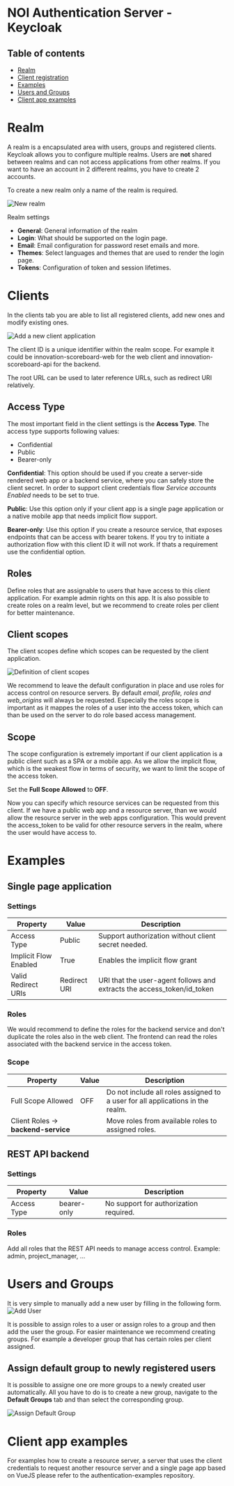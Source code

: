 <!--
SPDX-FileCopyrightText: NOI Techpark <digital@noi.bz.it>

SPDX-License-Identifier: CC0-1.0
-->

# NOI Authentication Server - Keycloak

## Table of contents

- [Realm](#realm)
- [Client registration](#client-registration)
- [Examples](#examples)
- [Users and Groups](#users-and-groups)
- [Client app examples](#client-app-examples)

# Realm

A realm is a encapsulated area with users, groups and registered clients. Keycloak allows you to configure multiple realms. Users are **not** shared between realms and can not access applications from other realms. If you want to have an account in 2 different realms, you have to create 2 accounts.

To create a new realm only a name of the realm is required.

![New realm](images/new_realm.png)

Realm settings

- **General**: General information of the realm
- **Login**: What should be supported on the login page.
- **Email**: Email configuration for password reset emails and more.
- **Themes**: Select languages and themes that are used to render the login page.
- **Tokens**: Configuration of token and session lifetimes.

# Clients

In the clients tab you are able to list all registered clients, add new ones and modify existing ones.

![Add a new client application](images/new_client.png)

The client ID is a unique identifier within the realm scope. For example it could be innovation-scoreboard-web for the web client and innovation-scoreboard-api for the backend.

The root URL can be used to later reference URLs, such as redirect URI relatively.

## Access Type

The most important field in the client settings is the **Access Type**. The access type supports following values:

- Confidential
- Public
- Bearer-only

**Confidential**: This option should be used if you create a server-side rendered web app or a backend service, where you can safely store the client secret. In order to support client credentials flow _Service accounts Enabled_ needs to be set to true.

**Public**: Use this option only if your client app is a single page application or a native mobile app that needs implicit flow support.

**Bearer-only**: Use this option if you create a resource service, that exposes endpoints that can be access with bearer tokens. If you try to initiate a authorization flow with this client ID it will not work. If thats a requirement use the confidential option.

## Roles

Define roles that are assignable to users that have access to this client application. For example admin rights on this app.
It is also possible to create roles on a realm level, but we recommend to create roles per client for better maintenance.

## Client scopes

The client scopes define which scopes can be requested by the client application.

![Definition of client scopes](images/client_scopes.png)

We recommend to leave the default configuration in place and use roles for access control on resource servers. By default _email, profile, roles and web_origins_ will always be requested. Especially the roles scope is important as it mappes the roles of a user into the access token, which can than be used on the server to do role based access management.

## Scope

The scope configuration is extremely important if our client application is a public client such as a SPA or a mobile app.
As we allow the implicit flow, which is the weakest flow in terms of security, we want to limit the scope of the access token.

Set the **Full Scope Allowed** to **OFF**.

Now you can specify which resource services can be requested from this client. If we have a public web app and a resource server, than we would allow the resource server in the web apps configuration. This would prevent the access_token to be valid for other resource servers in the realm, where the user would have access to.

# Examples

## Single page application

### Settings

| Property              | Value        | Description                                                            |
| --------------------- | ------------ | ---------------------------------------------------------------------- |
| Access Type           | Public       | Support authorization without client secret needed.                    |
| Implicit Flow Enabled | True         | Enables the implicit flow grant                                        |
| Valid Redirect URIs   | Redirect URI | URI that the user-agent follows and extracts the access_token/id_token |

### Roles

We would recommend to define the roles for the backend service and don't duplicate the roles also in the web client.
The frontend can read the roles associated with the backend service in the access token.

### Scope

| Property                        | Value | Description                                                                    |
| ------------------------------- | ----- | ------------------------------------------------------------------------------ |
| Full Scope Allowed              | OFF   | Do not include all roles assigned to a user for all applications in the realm. |
| Client Roles -> **backend-service** |       | Move roles from available roles to assigned roles.                            |

## REST API backend

### Settings

| Property    | Value       | Description                            |
| ----------- | ----------- | -------------------------------------- |
| Access Type | bearer-only | No support for authorization required. |

### Roles

Add all roles that the REST API needs to manage access control. Example: admin, project_manager, ...


# Users and Groups

It is very simple to manually add a new user by filling in the following form.
![Add User](images/add_user.png)

It is possible to assign roles to a user or assign roles to a group and then add the user the group. For easier maintenance we recommend creating groups. For example a developer group that has certain roles per client assigned.

## Assign default group to newly registered users

It is possible to assigne one ore more groups to a newly created user automatically. All you have to do is to create a new group, navigate to the **Default Groups** tab and than select the corresponding group.

![Assign Default Group](images/assign_default_group.png)

# Client app examples

For examples how to create a resource server, a server that uses the client credentials to request another resource server and a single page app based on VueJS please refer to the authentication-examples repository.
